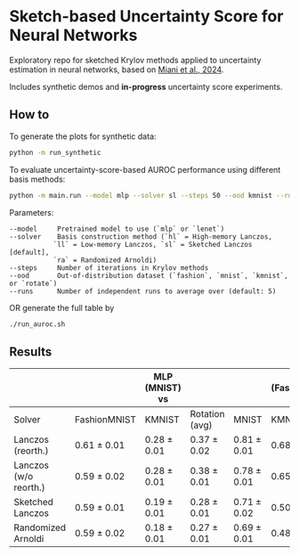 # Sketch-based Uncertainty Score for Neural Networks

Exploratory repo for sketched Krylov methods applied to uncertainty estimation in neural networks, based on [Miani et al., 2024](https://arxiv.org/pdf/2409.15008). 

Includes synthetic demos and **in-progress** uncertainty score experiments.

## How to 
To generate the plots for synthetic data:
```bash
python -m run_synthetic
```
To evaluate uncertainty-score-based AUROC performance using different basis methods:

```bash
python -m main.run --model mlp --solver sl --steps 50 --ood kmnist --runs 5
```
Parameters:
```
--model     Pretrained model to use (`mlp` or `lenet`)
--solver    Basis construction method (`hl` = High-memory Lanczos,
           `ll` = Low-memory Lanczos, `sl` = Sketched Lanczos [default],
           `ra` = Randomized Arnoldi)
--steps     Number of iterations in Krylov methods
--ood       Out-of-distribution dataset (`fashion`, `mnist`, `kmnist`, or `rotate`)
--runs      Number of independent runs to average over (default: 5)
```

OR generate the full table by 
<!-- (~30 mins on `mps`) -->
```bash
./run_auroc.sh
```
## Results

|                     |                          |       MLP (MNIST) vs |                     |       |          LeNet (FashionMNIST) vs          |                     |
|----------------------|--------------------------|---------------------|---------------------|-------------------------------|---------------------|---------------------|
|        Solver                | FashionMNIST             | KMNIST              | Rotation (avg)      | MNIST                         | KMNIST              | Rotation (avg)      |
| Lanczos (reorth.)    | 0.61 ± 0.01              | 0.28 ± 0.01         | 0.37 ± 0.02         | 0.81 ± 0.01                   | 0.68 ± 0.03         | 0.45 ± 0.02         |
| Lanczos (w/o reorth.)| 0.59 ± 0.02              | 0.28 ± 0.01         | 0.38 ± 0.01         | 0.78 ± 0.01                   | 0.65 ± 0.01         | 0.42 ± 0.01         |
| Sketched Lanczos     | 0.59 ± 0.01              | 0.19 ± 0.01         | 0.28 ± 0.01         | 0.71 ± 0.02                   | 0.50 ± 0.01         | 0.39 ± 0.00         |
| Randomized Arnoldi   | 0.59 ± 0.02              | 0.18 ± 0.01         | 0.27 ± 0.01         | 0.69 ± 0.01                   | 0.48 ± 0.01         | 0.40 ± 0.02         |


